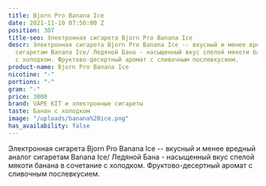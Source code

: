 ```yaml
---
title: Bjorn Pro Banana Ice
date: 2021-11-10 07:50:00 Z
position: 307
title-seo: Электронная сигарета Bjorn Pro Banana Ice
descr: Электронная сигарета Bjorn Pro Banana Ice -- вкусный и менее вредный аналог
  сигаретам Banana Ice/ Ледяной Бана - насыщенный вкус спелой мякоти банана в сочетание
  с холодком. Фруктово-десертный аромат с сливочным послевкусием.
product-name: Bjorn Pro Banana Ice
nicotine: "-"
portions: "-"
gram: "-"
price: 3000
brand: VAPE KIT и электронные сигареты
taste: Банан с холодком
image: "/uploads/banana%20ice.png"
has_availability: false
---
```


Электронная сигарета Bjorn Pro Banana Ice -- вкусный и менее вредный аналог сигаретам Banana Ice/ Ледяной Бана - насыщенный вкус спелой мякоти банана в сочетание с холодком. Фруктово-десертный аромат с сливочным послевкусием.